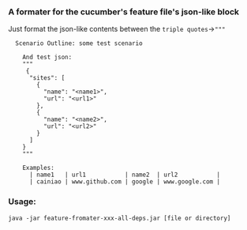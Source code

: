 ### A formater for the cucumber's feature file's json-like block

Just format the json-like contents between the `triple quotes`->`"""`

```gherkin
  Scenario Outline: some test scenario

    And test json:
    """
     {
      "sites": [
        {
          "name": "<name1>",
          "url": "<url1>"
        },
        {
          "name": "<name2>",
          "url": "<url2>"
        }
      ]
    }
    """

    Examples:
      | name1   | url1           | name2  | url2           |
      | cainiao | www.github.com | google | www.google.com |
```

### Usage:
```shell script
java -jar feature-fromater-xxx-all-deps.jar [file or directory]
```
